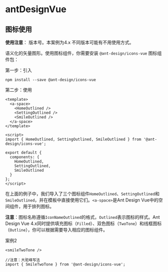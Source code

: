 # antDesignVue

##  图标使用

**使用注意**： 版本号。本案例为4.x  不同版本可能有不用使用方式。

语义化的矢量图形。使用图标组件，你需要安装 `@ant-design/icons-vue` 图标组件包：

第一步：引入

```
npm install --save @ant-design/icons-vue
```

第二步：使用

```vue
<template>
  <a-space>
    <HomeOutlined />
    <SettingOutlined />
    <SmileOutlined />
  </a-space>
</template>
 
<script>
import { HomeOutlined, SettingOutlined, SmileOutlined } from '@ant-design/icons-vue';
 
export default {
  components: {
    HomeOutlined,
    SettingOutlined,
    SmileOutlined
  }
};
</script>
```

在上面的例子中，我们导入了三个图标组件`HomeOutlined`、`SettingOutlined`和`SmileOutlined`，并在模板中直接使用它们。`<a-space>`是Ant Design Vue中的空间组件，用于排列图标。

**注意**：图标名称遵循`IconNameOutlined`的格式，`Outlined`表示图标的样式。Ant Design Vue 4.x同时提供填充图标（`Filled`）、双色图标（`TwoTone`）和线框图标（`Outline`），你可以根据需要导入相应的图标组件。

案例2

```vue
<smileTwoTone />

//注意：大驼峰写法
import { SmileTwoTone } from '@ant-design/icons-vue';
```

